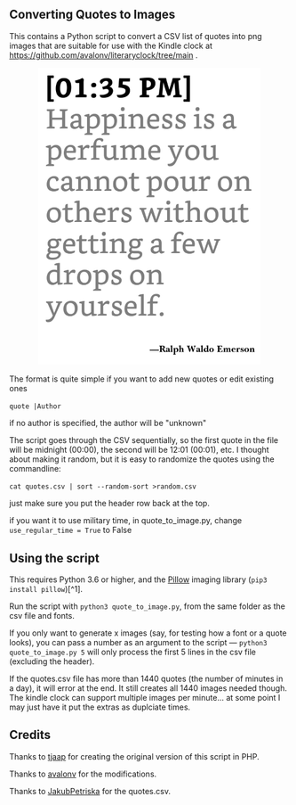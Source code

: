 ## Converting Quotes to Images

This contains a Python script to convert a CSV list of quotes into png images that are suitable for use with the Kindle clock at https://github.com/avalonv/literaryclock/tree/main . 

<p align="center">
<img src="https://github.com/brianpipa/quotes_to_clock_images_for_kindle/blob/main/sample.png" width="400">
</p>


The format is quite simple if you want to add new quotes or edit existing ones

`quote |Author`

if no author is specified, the author will be "unknown"

The script goes through the CSV sequentially, so the first quote in the file will be midnight (00:00), the second will be 12:01 (00:01), etc. I thought about making it random, but it is easy to randomize the quotes using the commandline:  
  
`cat quotes.csv | sort --random-sort >random.csv`

just make sure you put the header row back at the top.

if you want it to use military time, in quote_to_image.py, change  
`use_regular_time = True`
to False

## Using the script
This requires Python 3.6 or higher, and the [Pillow](https://pillow.readthedocs.io/en/latest/installation.html#basic-installation) imaging library (`pip3 install pillow`)[^1].

Run the script with `python3 quote_to_image.py`, from the same folder as the csv file and fonts.

If you only want to generate x images (say, for testing how a font or a quote looks), you can pass a number as an argument to the script — `python3 quote_to_image.py 5` will only process the first 5 lines in the csv file (excluding the header).

If the quotes.csv file has more than 1440 quotes (the number of minutes in a day), it will error at the end. It still creates all 1440 images needed though. The kindle clock can support multiple images per minute... at some point I may just have it put the extras as duplciate times.

## Credits

Thanks to [tjaap](https://www.instructables.com/Literary-Clock-Made-From-E-reader/) for creating the original version of this script in PHP.

Thanks to [avalonv](https://github.com/avalonv/literaryclock/tree/main) for the modifications.

Thanks to [JakubPetriska](https://gist.github.com/JakubPetriska/060958fd744ca34f099e947cd080b540) for the quotes.csv.




